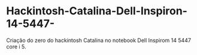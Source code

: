 # Hackintosh-Catalina-Dell-Inspiron-14-5447-
Criação do zero do hackintosh Catalina no notebook Dell Inspirom 14 5447 core i 5. 
